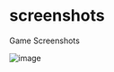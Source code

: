 # screenshots

Game Screenshots

![image](https://github.com/user-attachments/assets/ea7fef91-5153-43d5-8248-b40fc8beff72)
